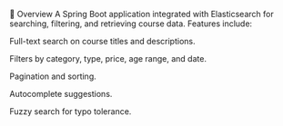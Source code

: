 📄 Overview
A Spring Boot application integrated with Elasticsearch for searching, filtering, and retrieving course data.
Features include:

Full-text search on course titles and descriptions.

Filters by category, type, price, age range, and date.

Pagination and sorting.

Autocomplete suggestions.

Fuzzy search for typo tolerance.
